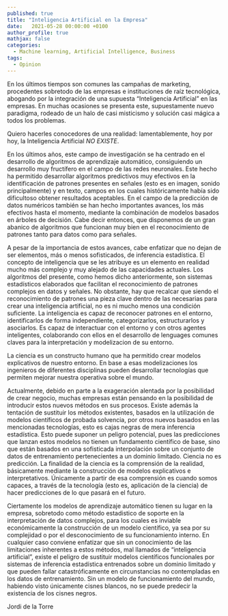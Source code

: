 ```yaml
---
published: true
title: "Inteligencia Artificial en la Empresa"
date:   2021-05-28 00:00:00 +0100
author_profile: true
mathjax: false
categories:
  - Machine learning, Artificial Intelligence, Business
tags:
  - Opinion
---
```


En los últimos tiempos son comunes las campañas de marketing, procedentes sobretodo de las empresas e instituciones de raíz tecnológica, abogando por la integración de una supuesta “Inteligencia Artificial” en las empresas. En muchas ocasiones se presenta este, supuestamente nuevo paradigma, rodeado de un halo de casi misticismo y solución casi mágica a todos los problemas.

Quiero hacerles conocedores de una realidad: lamentablemente, hoy por hoy, la Inteligencia Artificial *NO EXISTE*.

En los últimos años, este campo de investigación se ha centrado en el desarrollo de algoritmos de aprendizaje automático, consiguiendo un desarrollo muy fructífero en el campo de las redes neuronales. Este hecho ha permitido desarrollar algoritmos predictivos muy efectivos en la identificación de patrones presentes en señales (esto es en imagen, sonido principalmente) y en texto, campos en los cuales históricamente había sido dificultoso obtener resultados aceptables. En el campo de la predicción de datos numéricos también se han hecho importantes avances, los más efectivos hasta el momento, mediante la combinación de modelos basados en árboles de decisión. Cabe decir entonces, que disponemos de un gran abanico de algoritmos que funcionan muy bien en el reconocimiento de patrones tanto para datos como para señales. 

A pesar de la importancia de estos avances, cabe enfatizar que no dejan de ser elementos, más o menos sofisticados, de inferencia estadística. El concepto de inteligencia que se les atribuye es un elemento en realidad mucho más complejo y muy alejado de las capacidades actuales. Los algoritmos del presente, como hemos dicho anteriormente, son sistemas estadísticos elaborados que facilitan el reconocimiento de patrones complejos en datos y señales. No obstante, hay que recalcar que siendo el reconocimiento de patrones una pieza clave dentro de las necesarias para crear una inteligencia artificial, no es ni mucho menos una condición suficiente. La inteligencia es capaz de reconocer patrones en el entorno, identificarlos de forma independiente, categorizarlos, estructurarlos y asociarlos. Es capaz de interactuar con el entorno y con otros agentes inteligentes, colaborando con ellos en el desarrollo de lenguages comunes claves para la interpretación y modelizacion de su entorno. 

La ciencia es un constructo humano que ha permitido crear modelos explicativos de nuestro entorno. En base a esas modelizaciones los ingenieros de diferentes disciplinas pueden desarrollar tecnologías que permiten mejorar nuestra operativa sobre el mundo.

Actualmente, debido en parte a la exageración alentada por la posibilidad de crear negocio, muchas empresas están pensando en la posibilidad de introducir estos nuevos métodos en sus procesos. Existe además la tentación de sustituir los métodos existentes, basados en la utilización de modelos científicos de probada solvencia, por otros nuevos basados en las mencionadas tecnologías, esto es cajas negras de mera inferencia estadística. Esto puede suponer un peligro potencial, pues las predicciones que lanzan estos modelos no tienen un fundamento científico de base, sino que están basados en una sofisticada interpolación sobre un conjunto de datos de entrenamiento pertenecientes a un dominio limitado. Ciencia no es predicción. La finalidad de la ciencia es la comprensión de la realidad, básicamente mediante la construcción de modelos explicativos e interpretativos. Únicamente a partir de esa comprensión es cuando somos capaces, a través de la tecnología (esto es, aplicación de la ciencia) de hacer predicciones de lo que pasará en el futuro.

Ciertamente los modelos de aprendizaje automático tienen su lugar en la empresa, sobretodo como método estadistico de soporte en la interpretación de datos complejos, para los cuales es inviable económicamente la construcción de un modelo científico, ya sea por su complejidad o por el desconocimiento de su funcionamiento interno. En cualquier caso conviene enfatizar que sin un conocimiento de las limitaciones inherentes a estos métodos, mal llamados de “inteligencia artificial”, existe el peligro de sustituir modelos científicos funcionales por sistemas de inferencia estadística entrenados sobre un dominio limitado y que pueden fallar catastróficamente en circunstancias no contempladas en los datos de entrenamiento. Sin un modelo de funcionamiento del mundo, habiendo visto únicamente cisnes blancos, no se puede predecir la existencia de los cisnes negros.

Jordi de la Torre
